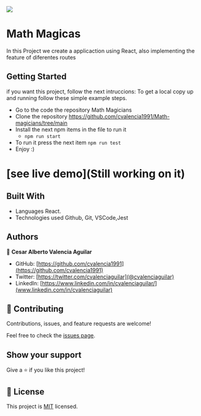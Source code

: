 ![](https://img.shields.io/badge/Microverse-blueviolet)

# Math Magicas

In this Project we create  a applicaction using React, also implementing the feature of diferentes routes

## Getting Started

if you want this project, follow the next intruccions:
To get a local copy up and running follow these simple example steps.

 - Go to the code the repository Math Magicians
 - Clone the repository https://github.com/cvalencia1991/Math-magicians/tree/main
 - Install the next npm items in the file to run it
    - `npm run start`
 - To run it press the next item `npm run test`
 - Enjoy :)

# [see live demo](Still working on it)

## Built With

- Languages React.
- Technologies used Github, Git, VSCode,Jest

## Authors

👤 **Cesar Alberto Valencia Aguilar**

- GitHub: [https://github.com/cvalencia1991](https://github.com/cvalencia1991)
- Twitter: [https://twitter.com/cvalenciaguilar](@cvalenciaguilar)
- LinkedIn: [https://www.linkedin.com/in/cvalenciaguilar/](www.linkedin.com/in/cvalenciaguilar)

## 🤝 Contributing

Contributions, issues, and feature requests are welcome!

Feel free to check the [issues page](https://github.com/cvalencia1991/Math-magicians/issues).

## Show your support

Give a ⭐️ if you like this project!


## 📝 License

This project is [MIT](./LICENSE) licensed.
